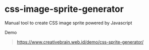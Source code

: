# css-image-sprite-generator
Manual tool to create CSS image sprite powered by Javascript

Demo
> https://www.creativebrain.web.id/demo/css-sprite-generator/
